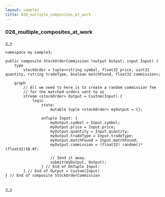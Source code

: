 ```yaml
---
layout: samples
title: 028_multiple_composites_at_work
---
```


### 028_multiple_composites_at_work

<div class="sampleNav"><a class="button" href="/sx43/samples/spl-for-beginner/028_multiple_composites_at_work_my_sample2_StockMatch_spl/"> < </a><a class="button" href="/sx43/samples/spl-for-beginner/029_spl_functions_at_work_my_sample_Calculator_spl/"> > </a>
</div>

~~~~~~
namespace my.sample3;

public composite StockOrderCommission (output Output; input Input) {
	type
		stockOrder = tuple<rstring symbol, float32 price, uint32 quantity, rstring tradeType, boolean matchFound, float32 commission>;

	graph
		// All we need to here is to create a random commission fee
		// for the matched orders sent to us.
		stream <stockOrder> Output = Custom(Input) {
			logic
				state:
					mutable tuple <stockOrder> myOutput = {};

				onTuple Input: {										
					myOutput.symbol = Input.symbol;
					myOutput.price = Input.price;
					myOutput.quantity = Input.quantity;
					myOutput.tradeType = Input.tradeType;
					myOutput.matchFound = Input.matchFound;
					myOutput.commission = (float32) random()* (float32)10.0f;
					
					// Send it away.
					submit(myOutput, Output);
				} // End of OnTuple Input:
		} // End of Output = Custom(Input)
} // End of composite StockOrderCommission


~~~~~~

<div class="sampleNav"><a class="button" href="/sx43/samples/spl-for-beginner/028_multiple_composites_at_work_my_sample2_StockMatch_spl/"> < </a><a class="button" href="/sx43/samples/spl-for-beginner/029_spl_functions_at_work_my_sample_Calculator_spl/"> > </a>
</div>

